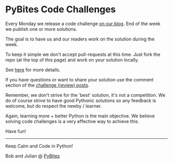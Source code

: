 # PyBites Code Challenges

Every Monday we release a code challenge [on our blog](http://pybit.es). 
End of the week we publish one or more solutions.

The goal is to have us and our readers work on the solution during the week.

To keep it simple we don't accept pull-requests at this time. 
Just fork the repo (at the top of this page) and work on your solution locally.

See [here](https://github.com/pybites/challenges/blob/master/INSTALL.md) for more details.

If you have questions or want to share your solution use the comment section of the [challenge (review) posts](http://pybit.es/pages/challenges.html).

Remember, we don't strive for the 'best' solution, it's not a competition. 
We do of course strive to have good Pythonic solutions so any feedback is welcome, but do respect the newby / learner. 

Again, learning more + better Python is the main objective. 
We believe solving code challenges is a very effective way to achieve this.

Have fun!

---

Keep Calm and Code in Python!

Bob and Julian @ [PyBites](http://pybit.es)

